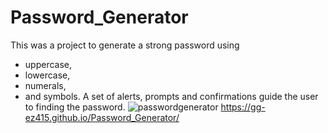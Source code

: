 # Password_Generator
This was a project to generate a strong password using 
* uppercase,  
* lowercase, 
* numerals, 
* and symbols.
A set of alerts, prompts and confirmations guide the user to finding the password.
![passwordgenerator](https://user-images.githubusercontent.com/82787571/169662104-6d90e5c5-4fb5-448c-8b83-387c97e9b480.png)
https://gg-ez415.github.io/Password_Generator/
